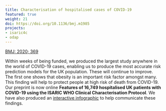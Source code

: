 ```yaml
---
title: Characterisation of hospitalised cases of COVID-19
featured: true
weight: 21
doi: https://doi.org/10.1136/bmj.m1985
projects:
- isaric4c
- odap
---
```


[BMJ: 2020; 369]({{page.doi}})

Within weeks of being funded, we produced the largest study anywhere in the world of COVID-19 cases, enabling us to produce the most accurate risk prediction models for the UK population. These will continue to improve. The first one shows that obesity is an important risk factor amongst many. This finding will help to protect people at high risk of death from COVID-19. Our preprint is now online **Features of 16,749 hospitalised UK patients with COVID-19 using the ISARIC WHO Clinical Characterisation Protocol**. We have also produced an [interactive infographic](/risk/v1) to help communicate these findings.
